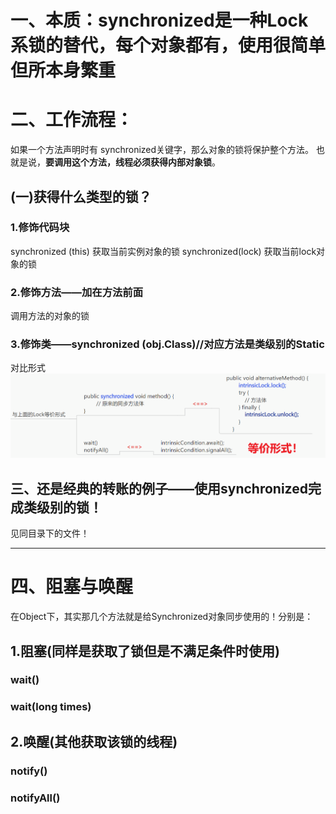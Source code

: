 # 一、本质：synchronized是一种Lock系锁的替代，每个对象都有，使用很简单但所本身繁重

# 二、工作流程：
如果一个方法声明时有 synchronized关键字，那么对象的锁将保护整个方法。
也就是说，**要调用这个方法，线程必须获得内部对象锁**。

## (一)获得什么类型的锁？

### 1.修饰代码块
 synchronized (this)
  获取当前实例对象的锁
 synchronized(lock)
  获取当前lock对象的锁

### 2.修饰方法——加在方法前面
 调用方法的对象的锁

### 3.修饰类——synchronized (obj.Class)//对应方法是类级别的Static

对比形式![alt text](../../../../../img/synchronized系和Lock系锁比较.png)

## 三、还是经典的转账的例子——使用synchronized完成类级别的锁！
见同目录下的文件！


---
# 四、阻塞与唤醒
在Object下，其实那几个方法就是给Synchronized对象同步使用的！分别是：

## 1.阻塞(同样是获取了锁但是不满足条件时使用)
### wait()
### wait(long times)

## 2.唤醒(其他获取该锁的线程)
### notify()

### notifyAll()